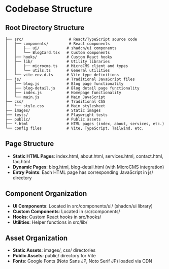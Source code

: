 # Codebase Structure

## Root Directory Structure
```
├── src/                    # React/TypeScript source code
│   ├── components/         # React components
│   │   ├── ui/            # shadcn/ui components
│   │   └── BlogCard.tsx   # Custom components
│   ├── hooks/             # Custom React hooks
│   ├── lib/               # Utility libraries
│   │   ├── microcms.ts    # MicroCMS client and types
│   │   └── utils.ts       # General utilities
│   └── vite-env.d.ts      # Vite type definitions
├── js/                    # Traditional JavaScript files
│   ├── blog.js            # Blog page functionality
│   ├── blog-detail.js     # Blog detail page functionality
│   ├── index.js           # Homepage functionality
│   └── main.js            # Main JavaScript
├── css/                   # Traditional CSS
│   └── style.css          # Main stylesheet
├── images/                # Static images
├── tests/                 # Playwright tests
├── public/                # Public assets
├── *.html                 # HTML pages (index, about, services, etc.)
└── config files           # Vite, TypeScript, Tailwind, etc.
```

## Page Structure
- **Static HTML Pages**: index.html, about.html, services.html, contact.html, faq.html
- **Dynamic Pages**: blog.html, blog-detail.html (with MicroCMS integration)
- **Entry Points**: Each HTML page has corresponding JavaScript in js/ directory

## Component Organization
- **UI Components**: Located in src/components/ui/ (shadcn/ui library)
- **Custom Components**: Located in src/components/
- **Hooks**: Custom React hooks in src/hooks/
- **Utilities**: Helper functions in src/lib/

## Asset Organization
- **Static Assets**: images/, css/ directories
- **Public Assets**: public/ directory for Vite
- **Fonts**: Google Fonts (Noto Sans JP, Noto Serif JP) loaded via CDN